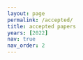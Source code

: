 ```yaml
---
layout: page
permalink: /accepted/
title: accepted papers
years: [2022]
nav: true
nav_order: 2
---
```

<!-- _pages/publications.md -->
